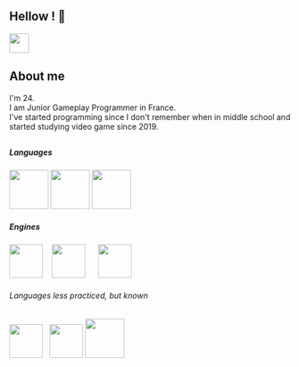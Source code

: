 <!-- this is how to make spaces (&nbsp;) -->
## Hellow ! 👋

<a href="https://github.com/Tama-sama">
<img width="35px" src="https://raw.githubusercontent.com/Tama-sama/Tama-sama/main/Docs/GitLogo.png" />
</a>

## About me
I'm 24.  
I am Junior Gameplay Programmer in France.  
I've started programming since I don't remember when in middle school and started studying video game since 2019.

##

##### Languages
<img src="https://raw.githubusercontent.com/Tama-sama/Tama-sama/main/Docs/c.svg" height="70"> <!-- -->
<img src="https://raw.githubusercontent.com/Tama-sama/Tama-sama/main/Docs/c++.svg" height="70"> <!-- -->
<img src="https://raw.githubusercontent.com/Tama-sama/Tama-sama/main/Docs/c%23.svg" height="70"> <!-- -->

##### Engines
<img src="https://raw.githubusercontent.com/Tama-sama/Tama-sama/main/Docs/SFML.svg" height="60"> <!-- -->
&nbsp;&nbsp; 
<img src="https://raw.githubusercontent.com/Tama-sama/Tama-sama/main/Docs/unity.svg" height="60"> <!-- -->
&nbsp;&nbsp;&nbsp;&nbsp;
<img src="https://raw.githubusercontent.com/Tama-sama/Tama-sama/main/Docs/UE.png" height="60"> <!-- -->

###### Languages less practiced, but known
<img src="https://raw.githubusercontent.com/Tama-sama/Tama-sama/main/Docs/javascript.svg" height="60"> <!-- -->
&nbsp; 
<img src="https://raw.githubusercontent.com/Tama-sama/Tama-sama/main/Docs/python.svg" height="60"> <!-- -->
<img src="https://raw.githubusercontent.com/Tama-sama/Tama-sama/main/Docs/java.svg" height="70"> <!-- -->
